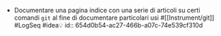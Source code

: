 - Documentare una pagina indice con una serie di articoli su certi comandi `git` al fine di documentare particolari usi #[[Instrument/git]] #LogSeq #idea💡
  id:: 654d0b54-ac27-466b-a07c-74e539cf310d